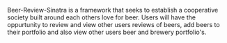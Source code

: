 Beer-Review-Sinatra is a framework that seeks to establish a cooperative society built around each others love for beer.
Users will have the oppurtunity to review and view other users reviews of beers, add beers to their portfolio and also view other users
beer and brewery portfolio's.
